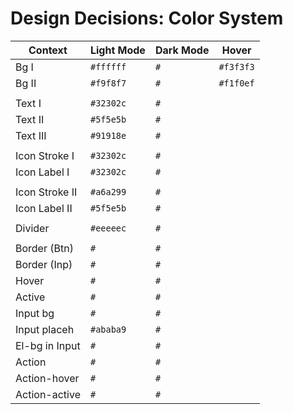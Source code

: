 # Design Decisions: Color System

| Context        | Light Mode | Dark Mode | Hover     |
| -------------- | ---------- | --------- | --------- |
| Bg I           | `#ffffff`  | `#`       | `#f3f3f3` |
| Bg II          | `#f9f8f7`  | `#`       | `#f1f0ef` |
|                |            |           |
| Text I         | `#32302c`  | `#`       |
| Text II        | `#5f5e5b`  | `#`       |
| Text III       | `#91918e`  | `#`       |
|                |            |           |
| Icon Stroke I  | `#32302c`  | `#`       |
| Icon Label I   | `#32302c`  | `#`       |
|                |            |           |
| Icon Stroke II | `#a6a299`  | `#`       |
| Icon Label II  | `#5f5e5b`  | `#`       |
|                |            |           |
| Divider        | `#eeeeec`  | `#`       |
|                |            |           |
| Border (Btn)   | `#`        | `#`       |
| Border (Inp)   | `#`        | `#`       |
| Hover          | `#`        | `#`       |
| Active         | `#`        | `#`       |
| Input bg       | `#`        | `#`       |
| Input placeh   | `#ababa9`  | `#`       |
| El-bg in Input | `#`        | `#`       |
| Action         | `#`        | `#`       |
| Action-hover   | `#`        | `#`       |
| Action-active  | `#`        | `#`       |

